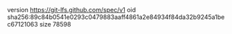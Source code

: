 version https://git-lfs.github.com/spec/v1
oid sha256:89c84b0541e0293c0479883aaff4861a2e84934f84da32b9245a1bec67121063
size 78598
